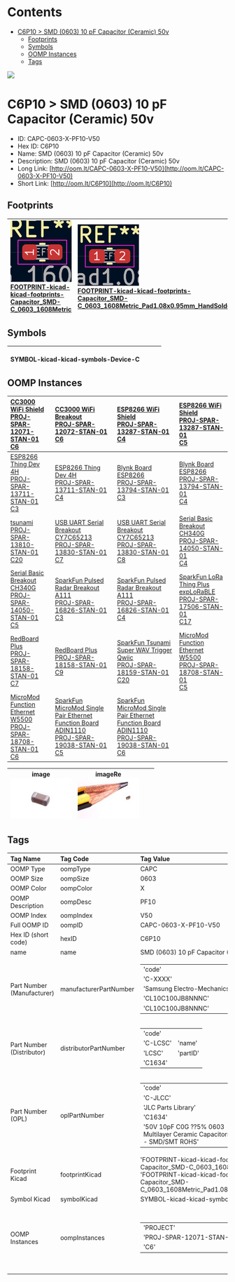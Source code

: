 



Contents
========

* [C6P10 > SMD (0603) 10 pF Capacitor (Ceramic) 50v](#c6p10--smd-0603-10-pf-capacitor-ceramic-50v)
	* [Footprints](#footprints)
	* [Symbols](#symbols)
	* [OOMP Instances](#oomp-instances)
	* [Tags](#tags)
  
![][im]
# C6P10 > SMD (0603) 10 pF Capacitor (Ceramic) 50v

- ID: CAPC-0603-X-PF10-V50
- Hex ID: C6P10
- Name: SMD (0603) 10 pF Capacitor (Ceramic) 50v
- Description: SMD (0603) 10 pF Capacitor (Ceramic) 50v
- Long Link: [http://oom.lt/CAPC-0603-X-PF10-V50](http://oom.lt/CAPC-0603-X-PF10-V50)
- Short Link: [http://oom.lt/C6P10](http://oom.lt/C6P10)

## Footprints
  

|[![](https://raw.githubusercontent.com/oomlout/oomlout_OOMP_eda_V2/main/FOOTPRINT/kicad/kicad-footprints/Capacitor_SMD/C_0603_1608Metric/image_140.png)<br>FOOTPRINT-kicad-kicad-footprints-Capacitor_SMD-C_0603_1608Metric](https://github.com/oomlout/oomlout_OOMP_eda_V2/tree/main/FOOTPRINT/kicad/kicad-footprints/Capacitor_SMD/C_0603_1608Metric/)|[![](https://raw.githubusercontent.com/oomlout/oomlout_OOMP_eda_V2/main/FOOTPRINT/kicad/kicad-footprints/Capacitor_SMD/C_0603_1608Metric_Pad1.08x0.95mm_HandSolder/image_140.png)<br>FOOTPRINT-kicad-kicad-footprints-Capacitor_SMD-C_0603_1608Metric_Pad1.08x0.95mm_HandSolder](https://github.com/oomlout/oomlout_OOMP_eda_V2/tree/main/FOOTPRINT/kicad/kicad-footprints/Capacitor_SMD/C_0603_1608Metric_Pad1.08x0.95mm_HandSolder/)|||
| :--- | :--- | :--- | :--- |

## Symbols
  

|![]()<br>SYMBOL-kicad-kicad-symbols-Device-C||||
| :--- | :--- | :--- | :--- |

## OOMP Instances
  

|[CC3000 WiFi Shield<br>PROJ-SPAR-12071-STAN-01<br>C6](https://github.com/oomlout/oomlout_OOMP_projects_V2/tree/main/PROJ/SPAR/12071/STAN/01/)|[CC3000 WiFi Breakout<br>PROJ-SPAR-12072-STAN-01<br>C6](https://github.com/oomlout/oomlout_OOMP_projects_V2/tree/main/PROJ/SPAR/12072/STAN/01/)|[ESP8266 WiFi Shield<br>PROJ-SPAR-13287-STAN-01<br>C4](https://github.com/oomlout/oomlout_OOMP_projects_V2/tree/main/PROJ/SPAR/13287/STAN/01/)|[ESP8266 WiFi Shield<br>PROJ-SPAR-13287-STAN-01<br>C5](https://github.com/oomlout/oomlout_OOMP_projects_V2/tree/main/PROJ/SPAR/13287/STAN/01/)|
| :--- | :--- | :--- | :--- |
|[ESP8266 Thing Dev 4H<br>PROJ-SPAR-13711-STAN-01<br>C3](https://github.com/oomlout/oomlout_OOMP_projects_V2/tree/main/PROJ/SPAR/13711/STAN/01/)|[ESP8266 Thing Dev 4H<br>PROJ-SPAR-13711-STAN-01<br>C4](https://github.com/oomlout/oomlout_OOMP_projects_V2/tree/main/PROJ/SPAR/13711/STAN/01/)|[Blynk Board ESP8266<br>PROJ-SPAR-13794-STAN-01<br>C3](https://github.com/oomlout/oomlout_OOMP_projects_V2/tree/main/PROJ/SPAR/13794/STAN/01/)|[Blynk Board ESP8266<br>PROJ-SPAR-13794-STAN-01<br>C4](https://github.com/oomlout/oomlout_OOMP_projects_V2/tree/main/PROJ/SPAR/13794/STAN/01/)|
|[tsunami<br>PROJ-SPAR-13810-STAN-01<br>C20](https://github.com/oomlout/oomlout_OOMP_projects_V2/tree/main/PROJ/SPAR/13810/STAN/01/)|[USB UART Serial Breakout CY7C65213<br>PROJ-SPAR-13830-STAN-01<br>C7](https://github.com/oomlout/oomlout_OOMP_projects_V2/tree/main/PROJ/SPAR/13830/STAN/01/)|[USB UART Serial Breakout CY7C65213<br>PROJ-SPAR-13830-STAN-01<br>C8](https://github.com/oomlout/oomlout_OOMP_projects_V2/tree/main/PROJ/SPAR/13830/STAN/01/)|[Serial Basic Breakout CH340G<br>PROJ-SPAR-14050-STAN-01<br>C4](https://github.com/oomlout/oomlout_OOMP_projects_V2/tree/main/PROJ/SPAR/14050/STAN/01/)|
|[Serial Basic Breakout CH340G<br>PROJ-SPAR-14050-STAN-01<br>C5](https://github.com/oomlout/oomlout_OOMP_projects_V2/tree/main/PROJ/SPAR/14050/STAN/01/)|[SparkFun Pulsed Radar Breakout A111<br>PROJ-SPAR-16826-STAN-01<br>C3](https://github.com/oomlout/oomlout_OOMP_projects_V2/tree/main/PROJ/SPAR/16826/STAN/01/)|[SparkFun Pulsed Radar Breakout A111<br>PROJ-SPAR-16826-STAN-01<br>C4](https://github.com/oomlout/oomlout_OOMP_projects_V2/tree/main/PROJ/SPAR/16826/STAN/01/)|[SparkFun LoRa Thing Plus expLoRaBLE<br>PROJ-SPAR-17506-STAN-01<br>C17](https://github.com/oomlout/oomlout_OOMP_projects_V2/tree/main/PROJ/SPAR/17506/STAN/01/)|
|[RedBoard Plus<br>PROJ-SPAR-18158-STAN-01<br>C7](https://github.com/oomlout/oomlout_OOMP_projects_V2/tree/main/PROJ/SPAR/18158/STAN/01/)|[RedBoard Plus<br>PROJ-SPAR-18158-STAN-01<br>C9](https://github.com/oomlout/oomlout_OOMP_projects_V2/tree/main/PROJ/SPAR/18158/STAN/01/)|[SparkFun Tsunami Super WAV Trigger Qwiic<br>PROJ-SPAR-18159-STAN-01<br>C20](https://github.com/oomlout/oomlout_OOMP_projects_V2/tree/main/PROJ/SPAR/18159/STAN/01/)|[MicroMod Function Ethernet W5500<br>PROJ-SPAR-18708-STAN-01<br>C5](https://github.com/oomlout/oomlout_OOMP_projects_V2/tree/main/PROJ/SPAR/18708/STAN/01/)|
|[MicroMod Function Ethernet W5500<br>PROJ-SPAR-18708-STAN-01<br>C6](https://github.com/oomlout/oomlout_OOMP_projects_V2/tree/main/PROJ/SPAR/18708/STAN/01/)|[SparkFun MicroMod Single Pair Ethernet Function Board ADIN1110<br>PROJ-SPAR-19038-STAN-01<br>C5](https://github.com/oomlout/oomlout_OOMP_projects_V2/tree/main/PROJ/SPAR/19038/STAN/01/)|[SparkFun MicroMod Single Pair Ethernet Function Board ADIN1110<br>PROJ-SPAR-19038-STAN-01<br>C6](https://github.com/oomlout/oomlout_OOMP_projects_V2/tree/main/PROJ/SPAR/19038/STAN/01/)||
  

|image<br>[![](https://raw.githubusercontent.com/oomlout/oomlout_OOMP_parts_V2/main/CAPC/0603/X/PF10/V50/image_140.jpg)](https://github.com/oomlout/oomlout_OOMP_parts_V2/tree/main/CAPC/0603/X/PF10/V50/image.jpg)|imageRe<br>[![](https://raw.githubusercontent.com/oomlout/oomlout_OOMP_parts_V2/main/CAPC/0603/X/PF10/V50/image_RE_140.jpg)](https://github.com/oomlout/oomlout_OOMP_parts_V2/tree/main/CAPC/0603/X/PF10/V50/image_RE.jpg)|||
| :---: | :---: | :---: | :---: |

## Tags
  

|Tag Name|Tag Code|Tag Value|
| :--- | :--- | :--- |
|OOMP Type|oompType|CAPC|
|OOMP Size|oompSize|0603|
|OOMP Color|oompColor|X|
|OOMP Description|oompDesc|PF10|
|OOMP Index|oompIndex|V50|
|Full OOMP ID|oompID|CAPC-0603-X-PF10-V50|
|Hex ID (short code)|hexID|C6P10|
|name|name|SMD (0603) 10 pF Capacitor (Ceramic) 50v|
|Part Number (Manufacturer)|manufacturerPartNumber|<table><tr><td>'code'</td></tr><tr><td> 'C-XXXX'</td><td> 'name'</td></tr><tr><td> 'Samsung Electro-Mechanics'</td><td> 'partID'</td></tr><tr><td> 'CL10C100JB8NNNC'</td><td> 'partName'</td></tr><tr><td> 'CL10C100JB8NNNC'</td></tr></table>|
|Part Number (Distributor)|distributorPartNumber|<table><tr><td>'code'</td></tr><tr><td> 'C-LCSC'</td><td> 'name'</td></tr><tr><td> 'LCSC'</td><td> 'partID'</td></tr><tr><td> 'C1634'</td></tr></table>|
|Part Number (OPL)|oplPartNumber|<table><tr><td>'code'</td></tr><tr><td> 'C-JLCC'</td><td> 'name'</td></tr><tr><td> 'JLC Parts Library'</td><td> 'partID'</td></tr><tr><td> 'C1634'</td><td> 'partName'</td></tr><tr><td> '50V 10pF C0G ??5% 0603  Multilayer Ceramic Capacitors MLCC - SMD/SMT ROHS'</td></tr></table>|
|Footprint Kicad|footprintKicad|'FOOTPRINT-kicad-kicad-footprints-Capacitor_SMD-C_0603_1608Metric', 'FOOTPRINT-kicad-kicad-footprints-Capacitor_SMD-C_0603_1608Metric_Pad1.08x0.95mm_HandSolder'|
|Symbol Kicad|symbolKicad|SYMBOL-kicad-kicad-symbols-Device-C|
|OOMP Instances|oompInstances|<table><tr><td>'PROJECT'</td></tr><tr><td> 'PROJ-SPAR-12071-STAN-01'</td><td> 'ID'</td></tr><tr><td> 'C6'</td></tr></table></td><td> <table><tr><td>'PROJECT'</td></tr><tr><td> 'PROJ-SPAR-12072-STAN-01'</td><td> 'ID'</td></tr><tr><td> 'C6'</td></tr></table></td><td> <table><tr><td>'PROJECT'</td></tr><tr><td> 'PROJ-SPAR-13287-STAN-01'</td><td> 'ID'</td></tr><tr><td> 'C4'</td></tr></table></td><td> <table><tr><td>'PROJECT'</td></tr><tr><td> 'PROJ-SPAR-13287-STAN-01'</td><td> 'ID'</td></tr><tr><td> 'C5'</td></tr></table></td><td> <table><tr><td>'PROJECT'</td></tr><tr><td> 'PROJ-SPAR-13711-STAN-01'</td><td> 'ID'</td></tr><tr><td> 'C3'</td></tr></table></td><td> <table><tr><td>'PROJECT'</td></tr><tr><td> 'PROJ-SPAR-13711-STAN-01'</td><td> 'ID'</td></tr><tr><td> 'C4'</td></tr></table></td><td> <table><tr><td>'PROJECT'</td></tr><tr><td> 'PROJ-SPAR-13794-STAN-01'</td><td> 'ID'</td></tr><tr><td> 'C3'</td></tr></table></td><td> <table><tr><td>'PROJECT'</td></tr><tr><td> 'PROJ-SPAR-13794-STAN-01'</td><td> 'ID'</td></tr><tr><td> 'C4'</td></tr></table></td><td> <table><tr><td>'PROJECT'</td></tr><tr><td> 'PROJ-SPAR-13810-STAN-01'</td><td> 'ID'</td></tr><tr><td> 'C20'</td></tr></table></td><td> <table><tr><td>'PROJECT'</td></tr><tr><td> 'PROJ-SPAR-13830-STAN-01'</td><td> 'ID'</td></tr><tr><td> 'C7'</td></tr></table></td><td> <table><tr><td>'PROJECT'</td></tr><tr><td> 'PROJ-SPAR-13830-STAN-01'</td><td> 'ID'</td></tr><tr><td> 'C8'</td></tr></table></td><td> <table><tr><td>'PROJECT'</td></tr><tr><td> 'PROJ-SPAR-14050-STAN-01'</td><td> 'ID'</td></tr><tr><td> 'C4'</td></tr></table></td><td> <table><tr><td>'PROJECT'</td></tr><tr><td> 'PROJ-SPAR-14050-STAN-01'</td><td> 'ID'</td></tr><tr><td> 'C5'</td></tr></table></td><td> <table><tr><td>'PROJECT'</td></tr><tr><td> 'PROJ-SPAR-16826-STAN-01'</td><td> 'ID'</td></tr><tr><td> 'C3'</td></tr></table></td><td> <table><tr><td>'PROJECT'</td></tr><tr><td> 'PROJ-SPAR-16826-STAN-01'</td><td> 'ID'</td></tr><tr><td> 'C4'</td></tr></table></td><td> <table><tr><td>'PROJECT'</td></tr><tr><td> 'PROJ-SPAR-17506-STAN-01'</td><td> 'ID'</td></tr><tr><td> 'C17'</td></tr></table></td><td> <table><tr><td>'PROJECT'</td></tr><tr><td> 'PROJ-SPAR-18158-STAN-01'</td><td> 'ID'</td></tr><tr><td> 'C7'</td></tr></table></td><td> <table><tr><td>'PROJECT'</td></tr><tr><td> 'PROJ-SPAR-18158-STAN-01'</td><td> 'ID'</td></tr><tr><td> 'C9'</td></tr></table></td><td> <table><tr><td>'PROJECT'</td></tr><tr><td> 'PROJ-SPAR-18159-STAN-01'</td><td> 'ID'</td></tr><tr><td> 'C20'</td></tr></table></td><td> <table><tr><td>'PROJECT'</td></tr><tr><td> 'PROJ-SPAR-18708-STAN-01'</td><td> 'ID'</td></tr><tr><td> 'C5'</td></tr></table></td><td> <table><tr><td>'PROJECT'</td></tr><tr><td> 'PROJ-SPAR-18708-STAN-01'</td><td> 'ID'</td></tr><tr><td> 'C6'</td></tr></table></td><td> <table><tr><td>'PROJECT'</td></tr><tr><td> 'PROJ-SPAR-19038-STAN-01'</td><td> 'ID'</td></tr><tr><td> 'C5'</td></tr></table></td><td> <table><tr><td>'PROJECT'</td></tr><tr><td> 'PROJ-SPAR-19038-STAN-01'</td><td> 'ID'</td></tr><tr><td> 'C6'</td></tr></table>|
||||



[im]: image_450.jpg
